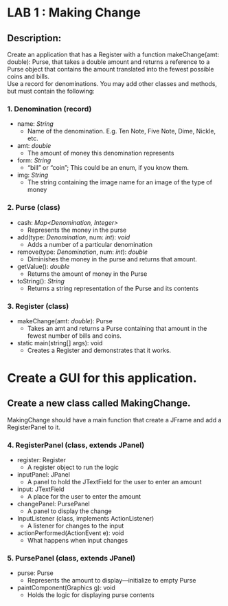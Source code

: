 # LAB 1 : Making Change
## Description:
Create an application that has a Register with a function makeChange(amt: double): Purse, that takes a double amount and returns a reference to a Purse object that contains the amount translated into the fewest possible coins and bills.</br>
Use a record for denominations. You may add other classes and methods, but must contain the following:
### 1. Denomination (record)
* name: *String*
  * Name of the denomination. E.g. Ten Note, Five Note, Dime, Nickle, etc.
* amt: *double*
  * The amount of money this denomination represents
* form: *String*
  * “bill” or “coin”; This could be an enum, if you know them.
* img: *String*
  * The string containing the image name for an image of the type of money
### 2. Purse (class)
* cash: *Map<Denomination, Integer>* 
  * Represents the money in the purse
* add(type: *Denomination*, num: *int*): *void*
  * Adds a number of a particular denomination
* remove(type: *Denomination*, num: *int*): *double* 
  * Diminishes the money in the purse and returns that amount.
* getValue(): *double* 
  * Returns the amount of money in the Purse</br>
* toString(): *String* 
  * Returns a string representation of the Purse and its contents
### 3. Register (class)
* makeChange(amt: *double*): Purse 
  * Takes an amt and returns a Purse containing that amount in the fewest number of bills and coins.
* static main(string[] args): void
  * Creates a Register and demonstrates that it works.

# Create a GUI for this application.
## Create a new class called MakingChange. 
MakingChange should have a main function that create a JFrame and add a RegisterPanel to it.
### 4. RegisterPanel (class, extends JPanel)
* register: Register 
  * A register object to run the logic
* inputPanel: JPanel 
  * A panel to hold the JTextField for the user to enter an amount
* input: JTextField 
  * A place for the user to enter the amount
* changePanel: PursePanel 
  * A panel to display the change
* InputListener (class, implements ActionListener)  
  * A listener for changes to the input
* actionPerformed(ActionEvent e): void 
  * What happens when input changes
### 5. PursePanel (class, extends JPanel)
* purse: Purse 
  * Represents the amount to display—initialize to empty Purse
* paintComponent(Graphics g): void  
  * Holds the logic for displaying purse contents
